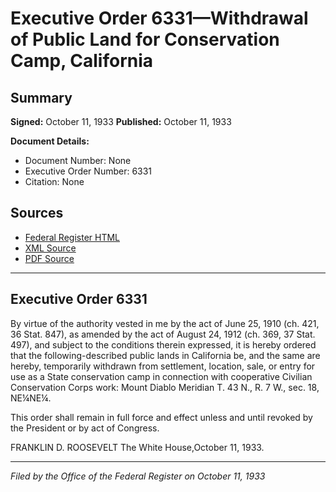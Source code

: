 # Executive Order 6331—Withdrawal of Public Land for Conservation Camp, California

## Summary

**Signed:** October 11, 1933
**Published:** October 11, 1933

**Document Details:**
- Document Number: None
- Executive Order Number: 6331
- Citation: None

## Sources
- [Federal Register HTML](https://www.presidency.ucsb.edu/documents/executive-order-6331-withdrawal-public-land-for-conservation-camp-california)
- [XML Source](None)
- [PDF Source](None)

---

## Executive Order 6331

By virtue of the authority vested in me by the act of June 25, 1910 (ch. 421, 36 Stat. 847), as amended by the act of August 24, 1912 (ch. 369, 37 Stat. 497), and subject to the conditions therein expressed, it is hereby ordered that the following-described public lands in California be, and the same are hereby, temporarily withdrawn from settlement, location, sale, or entry for use as a State conservation camp in connection with cooperative Civilian Conservation Corps work:
Mount Diablo Meridian
T. 43 N., R. 7 W., sec. 18, NE¼NE¼.

This order shall remain in full force and effect unless and until revoked by the President or by act of Congress.

FRANKLIN D. ROOSEVELT
The White House,October 11, 1933.

---

*Filed by the Office of the Federal Register on October 11, 1933*
